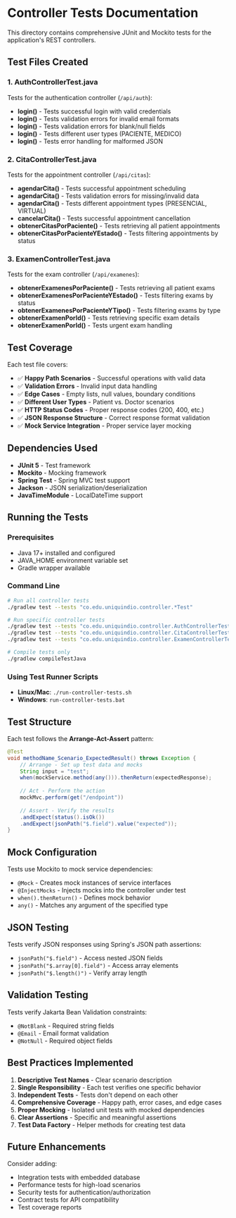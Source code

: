 # Controller Tests Documentation

This directory contains comprehensive JUnit and Mockito tests for the application's REST controllers.

## Test Files Created

### 1. AuthControllerTest.java
Tests for the authentication controller (`/api/auth`):
- **login()** - Tests successful login with valid credentials
- **login()** - Tests validation errors for invalid email formats
- **login()** - Tests validation errors for blank/null fields
- **login()** - Tests different user types (PACIENTE, MEDICO)
- **login()** - Tests error handling for malformed JSON

### 2. CitaControllerTest.java
Tests for the appointment controller (`/api/citas`):
- **agendarCita()** - Tests successful appointment scheduling
- **agendarCita()** - Tests validation errors for missing/invalid data
- **agendarCita()** - Tests different appointment types (PRESENCIAL, VIRTUAL)
- **cancelarCita()** - Tests successful appointment cancellation
- **obtenerCitasPorPaciente()** - Tests retrieving all patient appointments
- **obtenerCitasPorPacienteYEstado()** - Tests filtering appointments by status

### 3. ExamenControllerTest.java
Tests for the exam controller (`/api/examenes`):
- **obtenerExamenesPorPaciente()** - Tests retrieving all patient exams
- **obtenerExamenesPorPacienteYEstado()** - Tests filtering exams by status
- **obtenerExamenesPorPacienteYTipo()** - Tests filtering exams by type
- **obtenerExamenPorId()** - Tests retrieving specific exam details
- **obtenerExamenPorId()** - Tests urgent exam handling

## Test Coverage

Each test file covers:
- ✅ **Happy Path Scenarios** - Successful operations with valid data
- ✅ **Validation Errors** - Invalid input data handling
- ✅ **Edge Cases** - Empty lists, null values, boundary conditions
- ✅ **Different User Types** - Patient vs. Doctor scenarios
- ✅ **HTTP Status Codes** - Proper response codes (200, 400, etc.)
- ✅ **JSON Response Structure** - Correct response format validation
- ✅ **Mock Service Integration** - Proper service layer mocking

## Dependencies Used

- **JUnit 5** - Test framework
- **Mockito** - Mocking framework
- **Spring Test** - Spring MVC test support
- **Jackson** - JSON serialization/deserialization
- **JavaTimeModule** - LocalDateTime support

## Running the Tests

### Prerequisites
- Java 17+ installed and configured
- JAVA_HOME environment variable set
- Gradle wrapper available

### Command Line
```bash
# Run all controller tests
./gradlew test --tests "co.edu.uniquindio.controller.*Test"

# Run specific controller tests
./gradlew test --tests "co.edu.uniquindio.controller.AuthControllerTest"
./gradlew test --tests "co.edu.uniquindio.controller.CitaControllerTest"
./gradlew test --tests "co.edu.uniquindio.controller.ExamenControllerTest"

# Compile tests only
./gradlew compileTestJava
```

### Using Test Runner Scripts
- **Linux/Mac**: `./run-controller-tests.sh`
- **Windows**: `run-controller-tests.bat`

## Test Structure

Each test follows the **Arrange-Act-Assert** pattern:

```java
@Test
void methodName_Scenario_ExpectedResult() throws Exception {
    // Arrange - Set up test data and mocks
    String input = "test";
    when(mockService.method(any())).thenReturn(expectedResponse);
    
    // Act - Perform the action
    mockMvc.perform(get("/endpoint"))
    
    // Assert - Verify the results
    .andExpect(status().isOk())
    .andExpect(jsonPath("$.field").value("expected"));
}
```

## Mock Configuration

Tests use Mockito to mock service dependencies:
- `@Mock` - Creates mock instances of service interfaces
- `@InjectMocks` - Injects mocks into the controller under test
- `when().thenReturn()` - Defines mock behavior
- `any()` - Matches any argument of the specified type

## JSON Testing

Tests verify JSON responses using Spring's JSON path assertions:
- `jsonPath("$.field")` - Access nested JSON fields
- `jsonPath("$.array[0].field")` - Access array elements
- `jsonPath("$.length()")` - Verify array length

## Validation Testing

Tests verify Jakarta Bean Validation constraints:
- `@NotBlank` - Required string fields
- `@Email` - Email format validation
- `@NotNull` - Required object fields

## Best Practices Implemented

1. **Descriptive Test Names** - Clear scenario description
2. **Single Responsibility** - Each test verifies one specific behavior
3. **Independent Tests** - Tests don't depend on each other
4. **Comprehensive Coverage** - Happy path, error cases, and edge cases
5. **Proper Mocking** - Isolated unit tests with mocked dependencies
6. **Clear Assertions** - Specific and meaningful assertions
7. **Test Data Factory** - Helper methods for creating test data

## Future Enhancements

Consider adding:
- Integration tests with embedded database
- Performance tests for high-load scenarios
- Security tests for authentication/authorization
- Contract tests for API compatibility
- Test coverage reports
